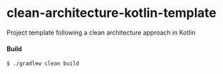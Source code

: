 # clean-architecture-kotlin-template
Project template following a clean architecture approach in Kotlin

#### Build

    $ ./gradlew clean build
